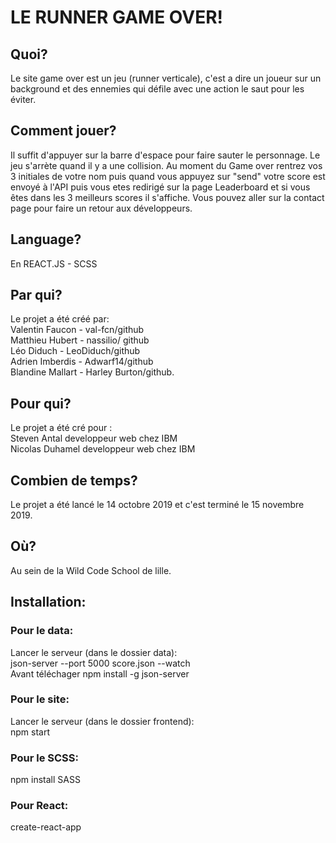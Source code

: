 # LE RUNNER GAME OVER!

## Quoi? 
Le site game over est un jeu (runner verticale), c'est a dire un joueur sur un background et des ennemies qui défile avec une action le saut pour les éviter. 

## Comment jouer? 
Il suffit d'appuyer sur la barre d'espace pour faire sauter le personnage. Le jeu s'arrète quand il y a une collision. Au moment du Game over rentrez vos 3 initiales de votre nom puis quand vous appuyez sur "send" votre score est envoyé à l'API puis vous etes redirigé sur la page Leaderboard et si vous êtes dans les 3 meilleurs scores il s'affiche. Vous pouvez aller sur la contact page pour faire un retour aux développeurs. 

## Language? 
En REACT.JS - SCSS

## Par qui? 
Le projet a été créé par: <br/>
Valentin Faucon - val-fcn/github<br/>
Matthieu Hubert - nassilio/ github<br/>
Léo Diduch - LeoDiduch/github<br/>
Adrien Imberdis - Adwarf14/github<br/>
Blandine Mallart - Harley Burton/github.

## Pour qui? 
Le projet a été cré pour : <br/>
Steven Antal developpeur web chez IBM <br/>
Nicolas Duhamel developpeur web chez IBM

## Combien de temps? 
Le projet a été lancé le 14 octobre 2019 et c'est terminé le 15 novembre 2019.

## Où? 
Au sein de la Wild Code School de lille.

## Installation:
### Pour le data:
Lancer le serveur (dans le dossier data): <br/>
json-server --port 5000 score.json --watch <br/>
Avant téléchager npm install -g json-server

### Pour le site:
Lancer le serveur (dans le dossier frontend):<br/>
npm start

### Pour le SCSS:
npm install SASS

### Pour React:
create-react-app 
